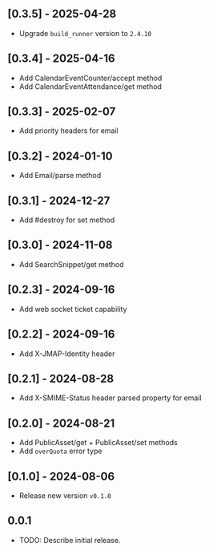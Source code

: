 ## [0.3.5] - 2025-04-28
- Upgrade `build_runner` version to `2.4.10`

## [0.3.4] - 2025-04-16
- Add CalendarEventCounter/accept method
- Add CalendarEventAttendance/get method

## [0.3.3] - 2025-02-07
- Add priority headers for email

## [0.3.2] - 2024-01-10
- Add Email/parse method

## [0.3.1] - 2024-12-27
- Add #destroy for set method 

## [0.3.0] - 2024-11-08
- Add SearchSnippet/get method

## [0.2.3] - 2024-09-16
- Add web socket ticket capability

## [0.2.2] - 2024-09-16
- Add X-JMAP-Identity header

## [0.2.1] - 2024-08-28
- Add X-SMIME-Status header parsed property for email

## [0.2.0] - 2024-08-21
- Add PublicAsset/get + PublicAsset/set methods
- Add `overQuota` error type

## [0.1.0] - 2024-08-06
- Release new version `v0.1.0`

## 0.0.1

* TODO: Describe initial release.
